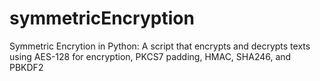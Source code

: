 # symmetricEncryption
Symmetric Encrytion in Python: A script that encrypts and decrypts texts using AES-128 for encryption, PKCS7 padding, HMAC, SHA246, and PBKDF2
